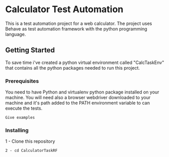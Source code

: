 # Calculator Test Automation

This is a test automation project for a web calculator.
The project uses Behave as test automation framework with the python programming language.

## Getting Started

To save time i've created a python virtual environment called "CalcTaskEnv" that contains all the python packages needed to run this project.

### Prerequisites

You need to have Python and virtualenv python package installed on your machine.
You will need also a browser webdriver downloaded to your machine and it's path added to the PATH environment variable to can execute the tests.

```
Give examples
```

### Installing

1 - Clone this repository

```
2 - cd CalculatorTaskRF
```
